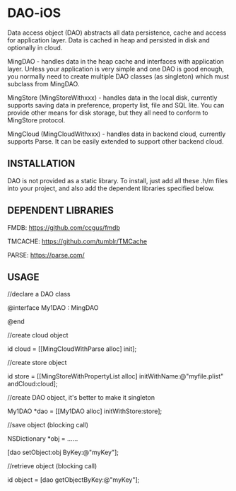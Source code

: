 DAO-iOS
=======

Data access object (DAO) abstracts all data persistence, cache and access for application layer. Data is cached in heap and persisted in disk and optionally in cloud.

MingDAO - handles data in the heap cache and interfaces with application layer. Unless your application is very simple and one DAO is good enough, you normally need to create multiple DAO classes (as singleton) which must subclass from MingDAO.

MingStore (MingStoreWithxxx) - handles data in the local disk, currently supports saving data in preference, property list, file and SQL lite. You can provide other means for disk storage, but they all need to conform to MingStore protocol.

MingCloud (MingCloudWithxxx) - handles data in backend cloud, currently supports Parse. It can be easily extended to support other backend cloud.

INSTALLATION
-------------
DAO is not provided as a static library. To install, just add all these .h/m files into your project, and also add the dependent libraries specified below.

DEPENDENT LIBRARIES
-------------------
FMDB: https://github.com/ccgus/fmdb

TMCACHE: https://github.com/tumblr/TMCache

PARSE: https://parse.com/

USAGE
-----
//declare a DAO class

@interface My1DAO : MingDAO

@end


//create cloud object

id<MingCloud> cloud = [[MingCloudWithParse alloc] init];


//create store object

id<MingStore> store = [[MingStoreWithPropertyList alloc] initWithName:@"myfile.plist" andCloud:cloud];


//create DAO object, it's better to make it singleton

My1DAO *dao = [[My1DAO alloc] initWithStore:store];


//save object (blocking call)

NSDictionary *obj = ......

[dao setObject:obj ByKey:@"myKey"];


//retrieve object (blocking call)

id object = [dao getObjectByKey:@"myKey"];
